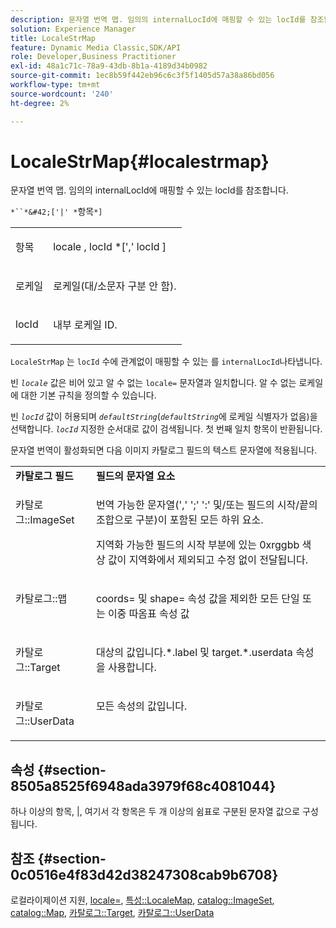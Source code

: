 ```yaml
---
description: 문자열 번역 맵. 임의의 internalLocId에 매핑할 수 있는 locId를 참조합니다.
solution: Experience Manager
title: LocaleStrMap
feature: Dynamic Media Classic,SDK/API
role: Developer,Business Practitioner
exl-id: 48a1c71c-78a9-43db-8b1a-4189d34b0982
source-git-commit: 1ec8b59f442eb96c6c3f5f1405d57a38a86bd056
workflow-type: tm+mt
source-wordcount: '240'
ht-degree: 2%

---
```


# LocaleStrMap{#localestrmap}

문자열 번역 맵. 임의의 internalLocId에 매핑할 수 있는 locId를 참조합니다.

`*``*&#42;['|' *`항목`*]`

<table id="simpletable_26A9A6904C85459F89DCDD98C14139CA"> 
 <tr class="strow"> 
  <td class="stentry"> <p> <span class="varname"> 항목 </span> </p> </td> 
  <td class="stentry"> <p> <span class="varname"> locale  </span>,  <span class="varname"> locId  </span>*[','  <span class="varname"> locId  </span>] </p> </td> 
 </tr> 
 <tr class="strow"> 
  <td class="stentry"> <p> <span class="varname"> 로케일 </span> </p> </td> 
  <td class="stentry"> <p>로케일(대/소문자 구분 안 함). </p> </td> 
 </tr> 
 <tr class="strow"> 
  <td class="stentry"> <p> <span class="varname"> locId  </span> </p> </td> 
  <td class="stentry"> <p>내부 로케일 ID. </p> </td> 
 </tr> 
</table>

`LocaleStrMap` 는  `locId` 수에 관계없이 매핑할 수 있는 를  `internalLocId`나타냅니다.

빈 *`locale`* 값은 비어 있고 알 수 없는 `locale=` 문자열과 일치합니다. 알 수 없는 로케일에 대한 기본 규칙을 정의할 수 있습니다.

빈 *`locId`* 값이 허용되며 *`defaultString`*(*`defaultString`*&#x200B;에 로케일 식별자가 없음)을 선택합니다. *`locId`* 지정한 순서대로 값이 검색됩니다. 첫 번째 일치 항목이 반환됩니다.

문자열 번역이 활성화되면 다음 이미지 카탈로그 필드의 텍스트 문자열에 적용됩니다.

<table id="table_EE0321F9890B45CA8C364178F5100D40"> 
 <tbody> 
  <tr valign="top"> 
   <td> <b>카탈로그 필드</b> </td> 
   <td> <b>필드의 문자열 요소</b> </td> 
  </tr> 
  <tr valign="top"> 
   <td> <p> <span class="codeph"> 카탈로그::ImageSet  </span> </p> </td> 
   <td> <p>번역 가능한 문자열(',' ';' ':' 및/또는 필드의 시작/끝의 조합으로 구분)이 포함된 모든 하위 요소. </p> <p>지역화 가능한 필드의 시작 부분에 있는 <span class="codeph"> 0xrggbb </span> 색상 값이 지역화에서 제외되고 수정 없이 전달됩니다. </p> </td> 
  </tr> 
  <tr valign="top"> 
   <td> <p> <span class="codeph"> 카탈로그::맵  </span> </p> </td> 
   <td> <p><span class="codeph"> coords= </span> 및 <span class="codeph"> shape= </span> 속성 값을 제외한 모든 단일 또는 이중 따옴표 속성 값 </p> </td> 
  </tr> 
  <tr valign="top"> 
   <td> <p> <span class="codeph"> 카탈로그::Target  </span> </p> </td> 
   <td> <p><span class="filepath"> 대상의 값입니다.*.label </span> 및 <span class="filepath"> target.*.userdata </span> 속성을 사용합니다. </p> </td> 
  </tr> 
  <tr valign="top"> 
   <td> <p> <span class="codeph"> 카탈로그::UserData  </span> </p> </td> 
   <td> <p>모든 속성의 값입니다. </p> </td> 
  </tr> 
 </tbody> 
</table>

## 속성 {#section-8505a8525f6948ada3979f68c4081044}

하나 이상의 항목, |, 여기서 각 항목은 두 개 이상의 쉼표로 구분된 문자열 값으로 구성됩니다.

## 참조 {#section-0c0516e4f83d42d38247308cab9b6708}

로컬라이제이션 지원, [locale=](../../../../../is-api/http-ref/image-serving-api-ref/c-http-protocol-reference/c-command-reference/r-locale.md#reference-8a846b2fbc004a12821b956ed3b25cfb), [특성::LocaleMap](../../../../../is-api/image-catalog/image-serving-api-ref/c-image-catalog-reference/c-attributes-reference/r-localemap.md#reference-49bbf598f8ea47c3a563755cef306318), [catalog::ImageSet](/help/aem-is-ir-api/is-api/image-catalog/image-serving-api-ref/c-image-catalog-reference/c-image-svg-data-reference/c-image-data-reference/r-imageset-cat.md), [catalog::Map](/help/aem-is-ir-api/is-api/image-catalog/image-serving-api-ref/c-image-catalog-reference/c-image-svg-data-reference/c-image-data-reference/r-map-cat.md), [카탈로그::Target](/help/aem-is-ir-api/is-api/image-catalog/image-serving-api-ref/c-image-catalog-reference/c-image-svg-data-reference/c-image-data-reference/r-targets-cat.md), [카탈로그::UserData](/help/aem-is-ir-api/is-api/image-catalog/image-serving-api-ref/c-image-catalog-reference/c-image-svg-data-reference/c-image-data-reference/r-userdata-cat.md)
